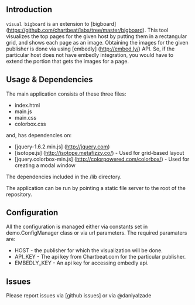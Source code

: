 Introduction
------------

`visual bigboard` is an extension to [bigboard] (https://github.com/chartbeat/labs/tree/master/bigboard). This tool visualizes the top pages for the given host by putting them in a rectangular grid, and shows each page as an image. Obtaining the images for the given publisher is done via using [embedly] (http://embed.ly/) API. So, if the particular host does not have embedly integration, you would have to extend the portion that gets the images for a page.

Usage & Dependencies
---------------------
The main application consists of these three files:
* index.html
* main.js
* main.css
* colorbox.css

and, has dependencies on:

* [jquery-1.6.2.min.js] (http://jquery.com) 
* [isotope.js] (http://isotope.metafizzy.co/) - Used for grid-based layout
* [jquery.colorbox-min.js] (http://colorpowered.com/colorbox/) - Used for creating a modal window

The dependencies included in the /lib directory.

The application can be run by pointing a static file server to the root of the
repository.

Configuration
--------------
All the configuration is managed either via constants set in demo.ConfigManager
class or via url parameters. The required paramaters are:

* HOST - the publisher for which the visualization will be done.
* API_KEY - The api key from Chartbeat.com for the particular publisher.
* EMBEDLY_KEY - An api key for accessing embedly api.

Issues
------
Please report issues via [github issues] or via @daniyalzade

